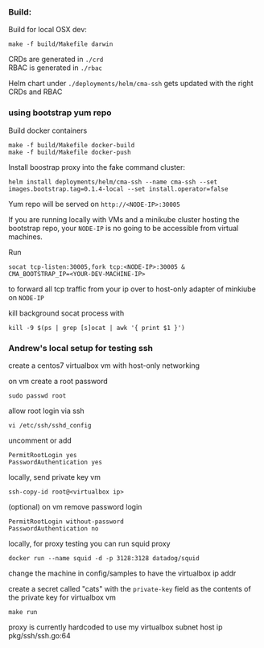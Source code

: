 ### Build:

Build for local OSX dev:

```
make -f build/Makefile darwin
```

CRDs are generated in `./crd`  
RBAC is generated in `./rbac`

Helm chart under `./deployments/helm/cma-ssh` gets updated with the right CRDs and RBAC

### using bootstrap yum repo

Build docker containers

```
make -f build/Makefile docker-build
make -f build/Makefile docker-push
```

Install boostrap proxy into the fake command cluster:

```
helm install deployments/helm/cma-ssh --name cma-ssh --set images.bootstrap.tag=0.1.4-local --set install.operator=false
```

Yum repo will be served on `http://<NODE-IP>:30005`

If you are running locally with VMs and a minikube cluster hosting the bootstrap repo, your `NODE-IP` is no going to be accessible from virtual machines.

Run

```
socat tcp-listen:30005,fork tcp:<NODE-IP>:30005 &
CMA_BOOTSTRAP_IP=<YOUR-DEV-MACHINE-IP>
```

to forward all tcp traffic from your ip over to host-only adapter of minkiube on `NODE-IP`

kill background socat process with

```
kill -9 $(ps | grep [s]ocat | awk '{ print $1 }')
```


### Andrew's local setup for testing ssh

create a centos7 virtualbox vm with host-only networking

on vm create a root password

    sudo passwd root

allow root login via ssh

    vi /etc/ssh/sshd_config

uncomment or add

    PermitRootLogin yes
    PasswordAuthentication yes

locally, send private key vm

    ssh-copy-id root@<virtualbox ip>

(optional) on vm remove password login

    PermitRootLogin without-password
    PasswordAuthentication no

locally, for proxy testing you can run squid proxy

    docker run --name squid -d -p 3128:3128 datadog/squid

change the machine in config/samples to have the virtualbox ip addr

create a secret called "cats" with the `private-key` field as the contents of the
private key for virtualbox vm

    make run

proxy is currently hardcoded to use my virtualbox subnet host ip
pkg/ssh/ssh.go:64

